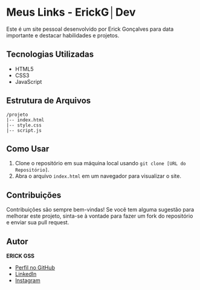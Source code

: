 # Meus Links - ErickG│Dev

Este é um site pessoal desenvolvido por Erick Gonçalves para data importante e destacar habilidades e projetos.

## Tecnologias Utilizadas

- HTML5
- CSS3
- JavaScript
## Estrutura de Arquivos

```plaintext
/projeto
|-- index.html
|-- style.css
|-- script.js
```
## Como Usar

1. Clone o repositório em sua máquina local usando `git clone [URL do Repositório]`.
2. Abra o arquivo `index.html` em um navegador para visualizar o site.

 ## Contribuições

Contribuições são sempre bem-vindas! Se você tem alguma sugestão para melhorar este projeto, sinta-se à vontade para fazer um fork do repositório e enviar sua pull request.

## Autor

**ERICK GSS**
- [Perfil no GitHub](https://github.com/Erickip1)
- [LinkedIn](https://www.linkedin.com/in/erick-gon%C3%A7alves-516205221/)
- [Instagram](https://www.instagram.com/e.silv05/)
